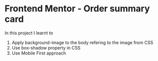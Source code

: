 # Frontend Mentor - Order summary card

In this project I learnt to

1. Apply background-image to the body refering to the image from CSS
2. Use box-shadow property in CSS
3. Use Mobile First approach

